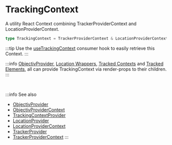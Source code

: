# TrackingContext

A utility React Context combining TrackerProviderContext and LocationProviderContext.

```ts
type TrackingContext = TrackerProviderContext & LocationProviderContext;
```

:::tip
Use the [useTrackingContext](/tracking/react/api-reference/hooks/consumers/useTrackingContext.md) consumer hook to easily retrieve this Context.
:::

:::info
[ObjectivProvider](/tracking/react/api-reference/common/providers/ObjectivProvider.md), [Location Wrappers](/tracking/react/api-reference/locationWrappers/overview.md), [Tracked Contexts](/tracking/react/api-reference/trackedContexts/overview.md) and [Tracked Elements](/tracking/react/api-reference/trackedElements/overview.md), all can provide TrackingContext via render-props to their children.
:::

<br />

:::info See also
- [ObjectivProvider](/tracking/react/api-reference/common/providers/ObjectivProvider.md)
- [ObjectivProviderContext](/tracking/react/api-reference/common/providers/ObjectivProviderContext.md)
- [TrackingContextProvider](/tracking/react/api-reference/common/providers/TrackingContextProvider.md)
- [LocationProvider](/tracking/react/api-reference/common/providers/LocationProvider.md)
- [LocationProviderContext](/tracking/react/api-reference/common/providers/LocationProviderContext.md)
- [TrackerProvider](/tracking/react/api-reference/common/providers/TrackerProvider.md)
- [TrackerProviderContext](/tracking/react/api-reference/common/providers/TrackerProviderContext.md)
:::
